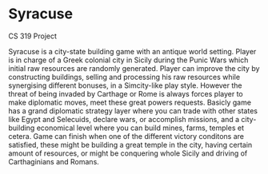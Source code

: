 # Syracuse
CS 319 Project

Syracuse is a city-state building game with an antique world setting. Player is in charge of a Greek colonial city in Sicily during the Punic Wars which initial raw resources are randomly generated. Player can improve the city by constructing buildings, selling and processing his raw resources while synergising different bonuses, in a Simcity-like play style. However the threat of being invaded by Carthage or Rome is always forces player to make diplomatic moves, meet these great powers requests. Basicly game has a grand diplomatic strategy layer where you can trade with other states like Egypt and Selecuids, declare wars, or accomplish missions, and a city-building economical level where you can build mines, farms, temples et cetera. Game can finish when one of the different victory conditons are satisfied, these might be building a great temple in the city, having certain amount of resources, or might be conquering whole Sicily and driving of Carthaginians and Romans.
